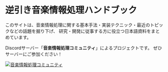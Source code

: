 # 逆引き音楽情報処理ハンドブック

このサイトは、音楽情報処理に関する基本手法・実装テクニック・最近のトピックなどの話題を掘り下げ、
研究・開発に従事する方に役立つ日本語資料をまとめています。

Discordサーバー「**音楽情報処理コミュニティ**」によるプロジェクトです。
ぜひサーバーにご参加ください！

<a href="https://discord.gg/RJRS8pmpwT">
        <img src="https://img.shields.io/discord/1319190512523280414?style=social&logo=discord&label=音楽情報処理コミュニティ"
            alt="音楽情報処理コミュニティ">
</a>


